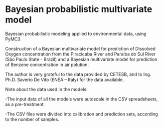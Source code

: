 # Bayesian probabilistic multivariate model
Bayesian probabilistic modeling applied to environmental data, using PyMC3

Construction of a Bayesian multivariate model for prediction of Dissolved Oxygen concentration from the Piracicaba River and Paraiba do Sul River (São Paulo State - Brazil) and a Bayesian multivariate model for prediction of Benzene concentration in air polution.

The author is very grateful to the data provided by CETESB, and to Ing. Ph.D. Saverio De Vito (ENEA – Italy) for the data available.



Note about the data used in the models:

-The input data of all the models were autoscale in the CSV spreadsheets, as a pre-treatment.

-The CSV files were divided into calibration and prediction sets, according to the number of samples.
